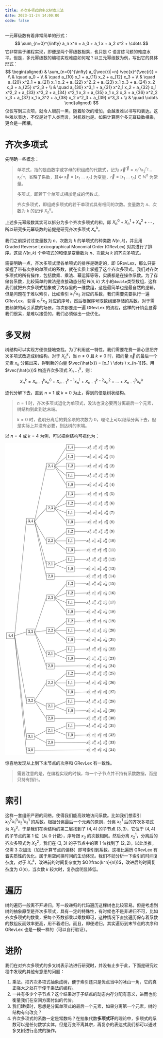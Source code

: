 ```yaml
---
title: 齐次多项式的多叉树表示法
date: 2023-11-24 14:00:00
code: false
---
```


一元幂级数有着非常简单的形式：
$$
\sum_{n=0}^{\infty} a_n x^n = a_0 + a_1 x + a_2 x^2 + \cdots
$$
它非常易于编程实现，即便是两个幂级数相乘，也只是 C 语言练习题的难度水平。但是，多元幂级数的编程实现难度如何呢？以三元幂级数为例，写出它的具体形式：
$$
\begin{aligned}
& \sum_{n=0}^{\infty} a_{|\vec{r}|=n} \vec{x}^{\vec{r}} = \\
& \quad a_0 + \\
& \quad a_{10} x_1 + a_{11} x_2 + a_{12} x_3 + \\
& \quad a_{20} x^2_1 + a_{21} x_1 x_2 + a_{22} x^2_2 + a_{23} x_1 x_3 + a_{24} x_2 x_3 + a_{25} x^2_3 + \\
& \quad a_{30} x^3_1 + a_{31} x^2_1 x_2 + a_{32} x_1 x^2_2 + a_{33} x^3_2 + a_{34} x^2_1 x_3 + a_{35} x_1 x_2 x_3 + a_{36} x^2_2 x_3 + a_{37} x_1 x_3^2 + a_{38} x_2 x^2_3 + a_{39} x^3_3 + \\
& \quad \cdots
\end{aligned}
$$
仅仅写到三次项，就令人眼前一黑。随着阶次的增加，会越发难以书写和表达。这种难以表达，不仅是对于人类而言，对机器也是。如果计算两个多元幂级数相乘，更会是一团糟。

# 齐次多项式

先明确一些概念：

> 单项式，指的是由数字或字母的积组成的代数式，记为 $\vec{x}^\vec{r} = x^{r_1}_{1} x^{r_2}_{2} \dots x^{r_n}_{n}$，省略了系数，其中 $\vec{x} = [x_1 \ \dots \ x_n]$ 为变量，$\vec{r} = [r_1 \ \dots \ r_n] \in \mathbb{N}^n$  为常量。
> 
> 多项式，即若干个单项式相加组成的代数式。
> 
> 齐次多项式，即组成多项式的若干单项式具有相同的次数。变量数为 $n$、次数为 $k$ 的记作 $X_n^k$。

上述多元幂级数其实可以拆分为多个齐次多项式的和，即 $X_n^0 + X_n^1 + X_n^2 + \cdots$，所以研究多元幂级数的前提是研究齐次多项式 $X_n^k$。

我们之前探讨过变量数为 $n$、次数为 $k$ 的单项式的种类数 $N(n,k)$，并且用 Graded Reverse Lexicographical Monomial Order (GRevLex) 对其进行了排序。这些 $N(n,k)$ 个单项式的和便是变量数为 $n$、次数为 $k$ 的齐次多项式。

需要明确一点，齐次多项式里各单项式的排序是确定的，即 GRevLex，那么只要掌握了带有次序的单项式的系数，就在实质上掌握了这个齐次多项式。我们对齐次多项式的所有操作，包括数乘、乘法、幂运算等等，实质都是在操作系数。为了存储各系数，比较简单的做法是直接动态分配 $N(n,k)$ 大小的`double`类型数组，这样我们就把齐次多项式抽象成了内存里的一维数组，这是最简单也是最自然的逻辑。但是问题在于难以索引，比如索引 $x^2_1 x_3$ 对应的系数，我们需要先要执行一遍 GRevLex，获得 $x^2_1 x_3$ 对应的序号，然后根据序号取数组里存储的系数。对于需要频繁的索引系数的场景，每次都要走一遍 GRevLex 的流程，这样的开销会显得我们很呆，是难以接受的，我们必须做出一些优化。

# 多叉树

树结构可以实现方便快捷地查找。为了利用这一特性，我们需要花费一番心思把齐次多项式改造成树结构。对于 $X_n^k$，当 $n\neq0$ 且 $k\neq0$ 时，把向量 $\vec{x}$ 的最后一个元素 $x_n$ 分离出来，得到新的向量 $\vec{\hat{x}} = [x_1 \ \dots \ x_{n-1}]$。用 $\vec{\hat{x}}$ 构造齐次多项式 $X_{n-1}^k$，则：

$$
X_n^k = X_{n-1}^{k} x^0_n + X_{n-1}^{k-1} x^1_n + X_{n-1}^{k-2} x^2_n + \dots + X_{n-1}^{0} x^k_n
$$

逐代分解下去，直到 $n = 1$ 或 $k = 0$ 为止，得到的便是树状结构。

> $n = 1$ 时，齐次多项式退化为单项式，没法也没必要再分离最后一个元素，树结构到此到达末端。
>
> $k = 0$ 时，说明分离后的剩余项的次数为 0，理论上可以继续分离下去，但是实际上并没有必要，到达树的末端。

以 $n = 4$ 或 $k = 4$ 为例，可以把树结构可视化为：

![350](assets/homog-n4-k4.png)

惊喜地发现从上到下末节点的次序和 GRevLex 有一致性。

> 需要注意的是，在编程实现的时候，每一个子节点并不持有系数数据，而是只持有指针。

# 索引

这样一套组织严密的网络，使得我们能高效地访问系数。比如我们想索引 $x_0^2 x_1^0 x_2^1 x_3^1$ 的系数。根据分离最后一个元素的原则，分离 $x_3^1$ 后的齐次多项式为 $X_3^3$，于是我们在树结构的第二层找到了 $(4,4)$ 的子节点 $(3,3)$，它位于 $(4,4)$ 的子节点的第 1 位（从 0 计数），序号跟 $x_3$ 的次数相同。然后分离 $x_2^1$，分离后的齐次多项式为 $X_2^2$，我们在 $(3,3)$ 的子节点中的第 1 位找到了 $(2,2)$。以此类推，仅需 3 次加法（加法计算节点的偏移）即可索引到系数。这相比遍历 GRevLex 有着实质性的优化，属于用空间换时间的生动体现。我们不妨分析一下索引的时间复杂度，对于 $X_n^k$，改进前的时间复杂度为 $O(\frac{k^n}{n!})$，改进后的时间复杂度为 $O(n)$，当次数 $k$ 较大时，复杂度明显降低。

# 遍历

树的遍历一般离不开递归。写一段递归的代码遍历这棵树也比较容易。但是考虑到树的抽象原型是齐次多项式，具有一定的特殊性，有时候也不是非递归不可，比如齐次多项式的数乘，把每个系数都乘以乘数即可，这种情况下直接遍历保存着系数的数组反而效率更高，用不着递归。而且，即便递归，其实遍历到末节点的次序和 GRevLex 也是一模一样的（可以自行验证）。

# 进阶

我们在对齐次多项式的多叉树表示法进行研究时，并没有止步于此，下面是研究过程中发现的其他有意思的问题：

1. 乘法。把齐次多项式抽象成树，便于索引还只是优点当中的冰山一角，它的真正强大之处在于便于乘法的编程。
2. 一共有多少个子节点？这个结果对于子结点的动态内存分配有意义，进而也能衡量我们在空间方面付出的代价。
3. 我们建模时，思想是分离单项式的最后一个元素，如果分离第一个元素，树的结构有何改变？
4. 齐次多项式的系数一定是常数吗？在抽象代数**多项式环**的理论中，多项式的系数可以是任何数学实体。但是万变不离其宗，再复杂的表达式我们都可以通过多叉树进行高效的操作。

